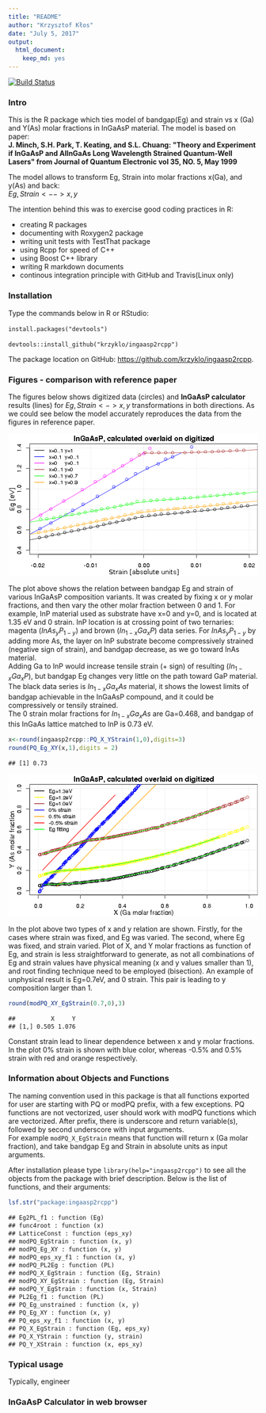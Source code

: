 ```yaml
---
title: "README"
author: "Krzysztof Kłos"
date: "July 5, 2017"
output: 
  html_document: 
    keep_md: yes
---
```




[![Build Status](https://travis-ci.org/krzyklo/ingaasp2rcpp.svg?branch=master)](https://travis-ci.org/krzyklo/ingaasp2rcpp)

### Intro
This is the R package which ties model of bandgap(Eg) and strain vs x (Ga) and Y(As) molar fractions  in InGaAsP material. The model is based on paper:  
**J. Minch, S.H. Park, T. Keating, and S.L. Chuang: "Theory and Experiment if InGaAsP and AlInGaAs Long Wavelength Strained Quantum-Well Lasers" from Journal of Quantum Electronic vol 35, NO. 5, May 1999**

The model allows to transform Eg, Strain into molar fractions x(Ga), and y(As) and back:  
$Eg,Strain <--> x,y$  

The intention behind this was to exercise good coding practices in R:

- creating R packages
- documenting with Roxygen2 package
- writing unit tests with TestThat package
- using Rcpp for speed of C++
- using Boost C++ library
- writing R markdown documents
- continous integration principle with GitHub and Travis(Linux only)

### Installation
Type the commands below in R or RStudio:

`install.packages("devtools")`

`devtools::install_github("krzyklo/ingaasp2rcpp")`

The package location on GitHub: <https://github.com/krzyklo/ingaasp2rcpp>.

### Figures - comparison with reference paper
The figures below shows digitized data (circles) and **InGaAsP calculator** results (lines) for $Eg,Strain <-> x,y$ transformations in both directions. As we could see below the model accurately reproduces the data from the figures in reference paper. 

![Fig. 1. Calculation of bandgap Eg and Strain from molar fractions X and Y. With circles data reproduced from Fig. 1 b) of the reference paper](figure/unnamed-chunk-1-1.png)

The plot above shows the relation between bandgap Eg and strain of various InGaAsP composition variants. 
It was created by fixing x or y molar fractions, and then vary the other molar fraction between 0 and 1.
For example, InP material used as substrate have x=0 and y=0, and is located at 1.35 eV and 0 strain. InP location is at crossing point of two ternaries: magenta ($InAs_yP_{1-y}$) and brown ($In_{1-x}Ga_xP$) data series. For $InAs_yP_{1-y}$ by adding more As, the layer on InP substrate become compressively strained (negative sign of strain), and bandgap decrease, as we go toward InAs material.  
Adding Ga to InP would increase tensile strain (+ sign) of resulting ($In_{1-x}Ga_xP$), but bandgap Eg changes very little on the path toward GaP material.  
The black data series is $In_{1-x}Ga_xAs$ material, it shows the lowest limits of bandgap achievable in the InGaAsP compound, and it could be compressively or tensily strained.   
The 0 strain molar fractions for $In_{1-x}Ga_xAs$ are Ga=0.468, and bandgap of this InGaAs lattice matched to InP is 0.73 eV. 

```r
x<-round(ingaasp2rcpp::PQ_X_YStrain(1,0),digits=3)
round(PQ_Eg_XY(x,1),digits = 2)
```

```
## [1] 0.73
```

![Fig. 2. As molar fraction vs Ga molar fraction for constant strain and bandgap. Reproduced from Fig. 1 a) of the reference paper](figure/unnamed-chunk-3-1.png)


In the plot above two types of x and y relation are shown. Firstly, for the cases where strain was fixed, and Eg was varied. The second, where Eg was fixed, and strain varied. Plot of X, and Y molar fractions as function of Eg, and strain is less straightforward to generate, as not all combinations of Eg and strain values have physical meaning (x and y values smaller than 1), and root finding technique need to be employed (bisection).
An example of unphysical result is Eg=0.7eV, and 0 strain. This pair is leading to y composition larger than 1.

```r
round(modPQ_XY_EgStrain(0.7,0),3)
```

```
##          X     Y
## [1,] 0.505 1.076
```

Constant strain lead to linear dependence between x and y molar fractions. In the plot 0% strain is shown with blue color, whereas -0.5% and 0.5% strain with red and orange respectively. 

### Information about Objects and Functions

The naming convention used in this package is that all functions exported for user are starting with PQ or modPQ prefix, with a few exceptions. PQ functions are not vectorized, user should work with modPQ functions which are vectorized. After prefix, there is underscore and return variable(s), followed by second underscore with input arguments.  
For example `modPQ_X_EgStrain` means that function will return x (Ga molar fraction), and take bandgap Eg and Strain in absolute units as input arguments.

After installation please type `library(help="ingaasp2rcpp")` to see all the objects from the package with brief description. 
Below is the list of functions, and their arguments: 


```r
lsf.str("package:ingaasp2rcpp")
```

```
## Eg2PL_f1 : function (Eg)  
## func4root : function (x)  
## LatticeConst : function (eps_xy)  
## modPQ_EgStrain : function (x, y)  
## modPQ_Eg_XY : function (x, y)  
## modPQ_eps_xy_f1 : function (x, y)  
## modPQ_PL2Eg : function (PL)  
## modPQ_X_EgStrain : function (Eg, Strain)  
## modPQ_XY_EgStrain : function (Eg, Strain)  
## modPQ_Y_EgStrain : function (x, Strain)  
## PL2Eg_f1 : function (PL)  
## PQ_Eg_unstrained : function (x, y)  
## PQ_Eg_XY : function (x, y)  
## PQ_eps_xy_f1 : function (x, y)  
## PQ_X_EgStrain : function (Eg, eps_xy)  
## PQ_X_YStrain : function (y, strain)  
## PQ_Y_XStrain : function (x, eps_xy)
```


### Typical usage 

Typically, engineer 


### InGaAsP Calculator in web browser



